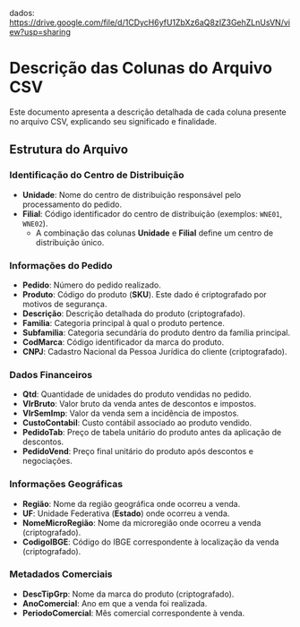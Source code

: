 dados: https://drive.google.com/file/d/1CDycH6yfU1ZbXz6aQ8zIZ3GehZLnUsVN/view?usp=sharing

# Descrição das Colunas do Arquivo CSV

Este documento apresenta a descrição detalhada de cada coluna presente no arquivo CSV, explicando seu significado e finalidade.

## Estrutura do Arquivo

### Identificação do Centro de Distribuição
- **Unidade**: Nome do centro de distribuição responsável pelo processamento do pedido.
- **Filial**: Código identificador do centro de distribuição (exemplos: `WNE01`, `WNE02`).
  - A combinação das colunas **Unidade** e **Filial** define um centro de distribuição único.

### Informações do Pedido
- **Pedido**: Número do pedido realizado.
- **Produto**: Código do produto (**SKU**). Este dado é criptografado por motivos de segurança.
- **Descrição**: Descrição detalhada do produto (criptografado).
- **Familia**: Categoria principal à qual o produto pertence.
- **Subfamilia**: Categoria secundária do produto dentro da família principal.
- **CodMarca**: Código identificador da marca do produto.
- **CNPJ**: Cadastro Nacional da Pessoa Jurídica do cliente (criptografado).

### Dados Financeiros
- **Qtd**: Quantidade de unidades do produto vendidas no pedido.
- **VlrBruto**: Valor bruto da venda antes de descontos e impostos.
- **VlrSemImp**: Valor da venda sem a incidência de impostos.
- **CustoContabil**: Custo contábil associado ao produto vendido.
- **PedidoTab**: Preço de tabela unitário do produto antes da aplicação de descontos.
- **PedidoVend**: Preço final unitário do produto após descontos e negociações.

### Informações Geográficas
- **Região**: Nome da região geográfica onde ocorreu a venda.
- **UF**: Unidade Federativa (**Estado**) onde ocorreu a venda.
- **NomeMicroRegião**: Nome da microregião onde ocorreu a venda (criptografado).
- **CodigoIBGE**: Código do IBGE correspondente à localização da venda (criptografado).

### Metadados Comerciais
- **DescTipGrp**: Nome da marca do produto (criptografado).
- **AnoComercial**: Ano em que a venda foi realizada.
- **PeriodoComercial**: Mês comercial correspondente à venda.


